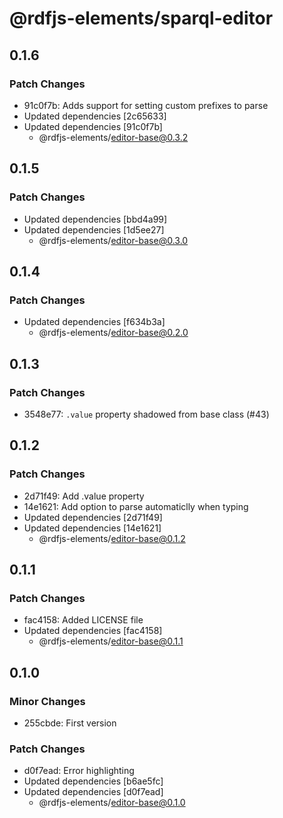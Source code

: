 # @rdfjs-elements/sparql-editor

## 0.1.6

### Patch Changes

- 91c0f7b: Adds support for setting custom prefixes to parse
- Updated dependencies [2c65633]
- Updated dependencies [91c0f7b]
  - @rdfjs-elements/editor-base@0.3.2

## 0.1.5

### Patch Changes

- Updated dependencies [bbd4a99]
- Updated dependencies [1d5ee27]
  - @rdfjs-elements/editor-base@0.3.0

## 0.1.4

### Patch Changes

- Updated dependencies [f634b3a]
  - @rdfjs-elements/editor-base@0.2.0

## 0.1.3

### Patch Changes

- 3548e77: `.value` property shadowed from base class (#43)

## 0.1.2

### Patch Changes

- 2d71f49: Add .value property
- 14e1621: Add option to parse automaticlly when typing
- Updated dependencies [2d71f49]
- Updated dependencies [14e1621]
  - @rdfjs-elements/editor-base@0.1.2

## 0.1.1

### Patch Changes

- fac4158: Added LICENSE file
- Updated dependencies [fac4158]
  - @rdfjs-elements/editor-base@0.1.1

## 0.1.0

### Minor Changes

- 255cbde: First version

### Patch Changes

- d0f7ead: Error highlighting
- Updated dependencies [b6ae5fc]
- Updated dependencies [d0f7ead]
  - @rdfjs-elements/editor-base@0.1.0
